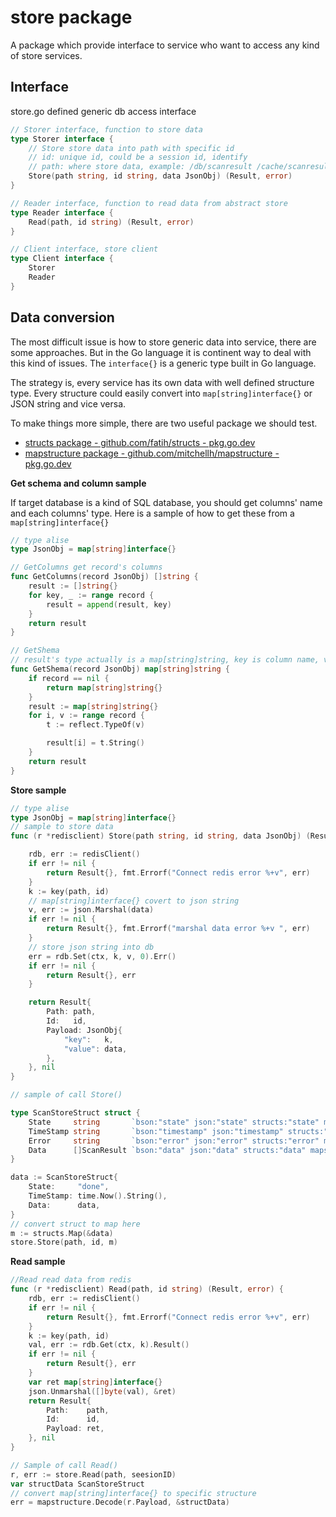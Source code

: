 # store package

A package which provide interface to service who want to access any kind of store services. 



## Interface

store.go defined generic db access interface

```go
// Storer interface, function to store data
type Storer interface {
	// Store store data into path with specific id
	// id: unique id, could be a session id, identify
	// path: where store data, example: /db/scanresult /cache/scanresult /db/timeseries/scan/matrix
	Store(path string, id string, data JsonObj) (Result, error)
}

// Reader interface, function to read data from abstract store
type Reader interface {
	Read(path, id string) (Result, error)
}

// Client interface, store client
type Client interface {
	Storer
	Reader
}
```



## Data conversion

The most difficult issue is how to store generic data into service, there are some approaches. But in the Go language it is continent way to deal with this kind of issues. The `interface{}` is a generic type built in Go language.

The strategy is, every service has its own data with well defined structure type. Every structure could easily convert into `map[string]interface{}` or JSON string and vice versa.

To make things more simple, there are two useful package we should test.

- [structs package - github.com/fatih/structs - pkg.go.dev](https://pkg.go.dev/github.com/fatih/structs#section-readme)
- [mapstructure package - github.com/mitchellh/mapstructure - pkg.go.dev](https://pkg.go.dev/github.com/mitchellh/mapstructure)



**Get schema and column sample**

If target database is a kind of SQL database, you should get columns' name and each columns' type.
Here is a sample of how to get these from a `map[string]interface{}`

```go
// type alise
type JsonObj = map[string]interface{}

// GetColumns get record's columns
func GetColumns(record JsonObj) []string {
	result := []string{}
	for key, _ := range record {
		result = append(result, key)
	}
	return result
}

// GetShema
// result's type actually is a map[string]string, key is column name, value is type
func GetShema(record JsonObj) map[string]string {
	if record == nil {
		return map[string]string{}
	}
	result := map[string]string{}
	for i, v := range record {
		t := reflect.TypeOf(v)

		result[i] = t.String()
	}
	return result
}
```



**Store sample**

```go
// type alise
type JsonObj = map[string]interface{}
// sample to store data
func (r *redisclient) Store(path string, id string, data JsonObj) (Result, error) {

	rdb, err := redisClient()
	if err != nil {
		return Result{}, fmt.Errorf("Connect redis error %+v", err)
	}
	k := key(path, id)
    // map[string]interface{} covert to json string
	v, err := json.Marshal(data)
	if err != nil {
		return Result{}, fmt.Errorf("marshal data error %+v ", err)
	}
    // store json string into db
	err = rdb.Set(ctx, k, v, 0).Err()
	if err != nil {
		return Result{}, err
	}

	return Result{
		Path: path,
		Id:   id,
		Payload: JsonObj{
			"key":   k,
			"value": data,
		},
	}, nil
}

// sample of call Store()

type ScanStoreStruct struct {
	State     string       `bson:"state" json:"state" structs:"state" mapstructure:"state"`
	TimeStamp string       `bson:"timestamp" json:"timestamp" structs:"timestamp" mapstructure:"timestamp"`
	Error     string       `bson:"error" json:"error" structs:"error" mapstructure:"error"`
	Data      []ScanResult `bson:"data" json:"data" structs:"data" mapstructure:"data"`
}

data := ScanStoreStruct{
    State:     "done",
    TimeStamp: time.Now().String(),
    Data:      data,
}
// convert struct to map here
m := structs.Map(&data)
store.Store(path, id, m)


```

**Read sample**

```go
//Read read data from redis
func (r *redisclient) Read(path, id string) (Result, error) {
	rdb, err := redisClient()
	if err != nil {
		return Result{}, fmt.Errorf("Connect redis error %+v", err)
	}
	k := key(path, id)
	val, err := rdb.Get(ctx, k).Result()
	if err != nil {
		return Result{}, err
	}
	var ret map[string]interface{}
	json.Unmarshal([]byte(val), &ret)
	return Result{
		Path:    path,
		Id:      id,
		Payload: ret,
	}, nil
}

// Sample of call Read()
r, err := store.Read(path, seesionID)
var structData ScanStoreStruct
// convert map[string]interface{} to specific structure
err = mapstructure.Decode(r.Payload, &structData)
```

